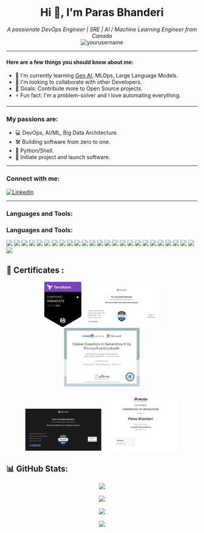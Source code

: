 <h1 align="center">Hi 👋, I'm Paras Bhanderi</h1>

<p align="center">
  <i>A passionate DevOps Engineer | SRE | AI / Machine Learning Engineer from Canada</i>
  <br>
  <img src="https://komarev.com/ghpvc/?username=yourusername&label=Profile%20views&color=0e75b6&style=flat" alt="yourusername" />
</p>

---

#### Here are a few things you should know about me:
- 🌱 I'm currently learning [Gen AI](https://en.wikipedia.org/wiki/Generative_artificial_intelligence), MLOps, Large Language Models.
- 🤝 I'm looking to collaborate with other Developers.
- 🧠 Goals: Contribute more to Open Source projects.
- ⚡ Fun fact: I'm a problem-solver and I love automating everything.

---

### My passions are:
- 💻 DevOps, AI/ML, Big Data Architecture.
- 🛠️ Building software from zero to one.
- 🐍 Python/Shell.
- 🚀 Initiate project and launch software.

---

### Connect with me:

[![LinkedIn](https://img.shields.io/badge/-LinkedIn-blue?style=flat-square&logo=Linkedin&logoColor=white&link=https://www.linkedin.com/in/your-profile)](https://www.linkedin.com/in/your-profile)

---

### Languages and Tools:

### Languages and Tools:

<p>
  <img src="https://img.shields.io/badge/PYTHON-3776AB?style=for-the-badge&logo=python&logoColor=white"/>
  <img src="https://img.shields.io/badge/BASH-4EAA25?style=for-the-badge&logo=gnu-bash&logoColor=white"/>
  <img src="https://img.shields.io/badge/AWS-FF9900?style=for-the-badge&logo=amazonaws&logoColor=white"/>
  <img src="https://img.shields.io/badge/AZURE-0078D4?style=for-the-badge&logo=microsoftazure&logoColor=white"/>
  <img src="https://img.shields.io/badge/GCP-4285F4?style=for-the-badge&logo=googlecloud&logoColor=white"/>
  <img src="https://img.shields.io/badge/KUBERNETES-326CE5?style=for-the-badge&logo=kubernetes&logoColor=white"/>
  <img src="https://img.shields.io/badge/DJANGO-092E20?style=for-the-badge&logo=django&logoColor=white"/>
  <img src="https://img.shields.io/badge/FLASK-000000?style=for-the-badge&logo=flask&logoColor=white"/>
  <img src="https://img.shields.io/badge/POSTGRESQL-4169E1?style=for-the-badge&logo=postgresql&logoColor=white"/>
  <img src="https://img.shields.io/badge/MONGODB-47A248?style=for-the-badge&logo=mongodb&logoColor=white"/>
  <img src="https://img.shields.io/badge/MYSQL-4479A1?style=for-the-badge&logo=mysql&logoColor=white"/>
  <img src="https://img.shields.io/badge/BIGQUERY-669DF6?style=for-the-badge&logo=googlebigquery&logoColor=white"/>
  <img src="https://img.shields.io/badge/GITHUB%20ACTIONS-2088FF?style=for-the-badge&logo=githubactions&logoColor=white"/>
  <img src="https://img.shields.io/badge/GIT-F05032?style=for-the-badge&logo=git&logoColor=white"/>
  <img src="https://img.shields.io/badge/DOCKER-2496ED?style=for-the-badge&logo=docker&logoColor=white"/>
  <img src="https://img.shields.io/badge/APACHE%20KAFKA-231F20?style=for-the-badge&logo=apachekafka&logoColor=white"/>
  <img src="https://img.shields.io/badge/VS%20CODE-007ACC?style=for-the-badge&logo=visualstudiocode&logoColor=white"/>
  <img src="https://img.shields.io/badge/JIRA-0052CC?style=for-the-badge&logo=jira&logoColor=white"/>
  <img src="https://img.shields.io/badge/GRAFANA-F46800?style=for-the-badge&logo=grafana&logoColor=white"/>
  <img src="https://img.shields.io/badge/TENSORFLOW-FF6F00?style=for-the-badge&logo=tensorflow&logoColor=white"/>
  <img src="https://img.shields.io/badge/SEABORN-3776AB?style=for-the-badge&logo=python&logoColor=white"/>
  <img src="https://img.shields.io/badge/PYTORCH-EE4C2C?style=for-the-badge&logo=pytorch&logoColor=white"/>
  <img src="https://img.shields.io/badge/SCIKIT--LEARN-F7931E?style=for-the-badge&logo=scikit-learn&logoColor=white"/>
  <img src="https://img.shields.io/badge/PANDAS-150458?style=for-the-badge&logo=pandas&logoColor=white"/>
  <img src="https://img.shields.io/badge/NUMPY-013243?style=for-the-badge&logo=numpy&logoColor=white"/>
  <img src="https://img.shields.io/badge/DYNATRACE-1496FF?style=for-the-badge&logo=dynatrace&logoColor=white"/>
</p>



## 🏅 Certificates :

<p align="center">
  <img src="https://github.com/ParasBhanderi/ParasBhanderi/blob/main/assests/06B36BCE-005A-4BA2-A545-348CA691304D_4_5005_c.jpeg" width="100"/>
  <img src="https://github.com/ParasBhanderi/ParasBhanderi/blob/main/assests/65F88ECE-F90E-429B-9A7E-06E722305B90.jpeg" width="200"/>
  <img src="https://github.com/ParasBhanderi/ParasBhanderi/blob/main/assests/B53DB3D9-AD4F-44E0-BDDB-F6C234118F23.jpeg" width="200"/>
</p>



<p align="center">
  <img src="https://github.com/ParasBhanderi/ParasBhanderi/blob/main/assests/D7419B7D-EAE6-4406-9114-55E485B5B6DB_1_105_c.jpeg" width="200"/>
  <img src="https://github.com/ParasBhanderi/ParasBhanderi/blob/main/assests/E745B0B3-699F-469B-B10E-2CC65633820C.jpeg" width="200"/>
</p>



## 📊 GitHub Stats:

<p align="center">
  <img src="https://github-readme-stats.vercel.app/api?username=ParasBhanderi&show_icons=true&theme=radical" width="500"/>
</p>

<p align="center">
  <img src="https://github-readme-stats.vercel.app/api/top-langs/?username=ParasBhanderi&layout=compact&theme=radical" width="350"/>
</p>

<p align="center">
  <img src="https://github-readme-streak-stats.herokuapp.com/?user=ParasBhanderi&theme=radical&hide_border=true" width="500"/>
</p>

<p align="center">
  <img src="https://github-contribution-graph.ewal.dev?username=ParasBhanderi&theme=github-dark-dimmed" width="700"/>
</p>



